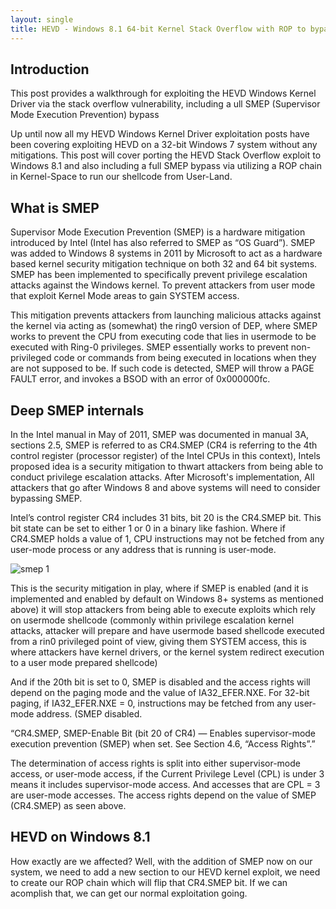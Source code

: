 ```yaml
---
layout: single
title: HEVD - Windows 8.1 64-bit Kernel Stack Overflow with ROP to bypass SMEP - flipping the CR4.SMEP bit
---
```


## Introduction

This post provides a walkthrough for exploiting the HEVD Windows Kernel Driver via the stack overflow vulnerability, including a ull SMEP (Supervisor Mode Execution Prevention) bypass

Up until now all my HEVD Windows Kernel Driver exploitation posts have been covering exploiting HEVD on a 32-bit Windows 7 system without any mitigations. This post will cover porting the HEVD Stack Overflow exploit to Windows 8.1 and also including a full SMEP bypass via utilizing a ROP chain in Kernel-Space to run our shellcode from User-Land.


## What is SMEP

Supervisor Mode Execution Prevention (SMEP) is a hardware mitigation introduced by Intel (Intel has also referred to SMEP as “OS Guard”). SMEP was added to Windows 8 systems in 2011 by Microsoft to act as a hardware based kernel security mitigation technique on both 32 and 64 bit systems. SMEP has been implemented to specifically prevent privilege escalation attacks against the Windows kernel. To prevent attackers from user mode that exploit Kernel Mode areas to gain SYSTEM access.

This mitigation prevents attackers from launching malicious attacks against the kernel via acting as (somewhat) the ring0 version of DEP, where SMEP works to prevent the CPU from executing code that lies in usermode to be executed with Ring-0 privileges. SMEP essentially works to prevent non-privileged code or commands from being executed in locations when they are not supposed to be. If such code is detected, SMEP will throw a PAGE FAULT error, and invokes a BSOD with an error  of 0x000000fc.

## Deep SMEP internals

In the Intel manual in May of 2011, SMEP was documented in manual 3A, sections 2.5, SMEP is referred to as CR4.SMEP (CR4 is referring to the 4th control register (processor register) of the Intel CPUs in this context), Intels proposed idea is a security mitigation to thwart attackers from being able to conduct privilege escalation attacks. After Microsoft's implementation, All attackers that go after Windows 8 and above systems will need to consider bypassing SMEP. 

Intel’s control register CR4 includes 31 bits, bit 20 is the CR4.SMEP bit. This bit state can be set to either 1 or 0 in a binary like fashion. Where if CR4.SMEP holds a value of 1, CPU instructions may not be fetched from any user-mode process or any address that is running is user-mode. 

![smep 1](https://raw.githubusercontent.com/FULLSHADE/FULLSHADE.github.io/master/static/img/_posts/smep/smep1.png)

This is the security mitigation in play, where if SMEP is enabled (and it is implemented and enabled by default on Windows 8+ systems as mentioned above) it will stop attackers from being able to execute exploits which rely on usermode shellcode (commonly within privilege escalation kernel attacks, attacker will prepare and have usermode based shellcode executed from a rin0 privileged point of view, giving them SYSTEM access, this is where attackers have kernel drivers, or the kernel system redirect execution to a user mode prepared shellcode) 

And if the 20th bit is set to 0, SMEP is disabled and the access rights will depend on the paging mode and the value of IA32_EFER.NXE. For 32-bit paging, if IA32_EFER.NXE = 0, instructions may be fetched from any user-mode address. (SMEP disabled.

“CR4.SMEP, SMEP-Enable Bit (bit 20 of CR4) — Enables supervisor-mode execution prevention (SMEP) when set. See Section 4.6, “Access Rights”.”

The determination of access rights is split into either supervisor-mode access, or user-mode access, if the Current Privilege Level (CPL) is under 3 means it includes supervisor-mode access. And accesses that are CPL = 3 are user-mode accesses. The access rights depend on the value of SMEP (CR4.SMEP) as seen above. 

## HEVD on Windows 8.1

How exactly are we affected? Well, with the addition of SMEP now on our system, we need to add a new section to our HEVD kernel exploit, we need to create our ROP chain which will flip that CR4.SMEP bit. If we can acomplish that, we can get our normal exploitation going.
